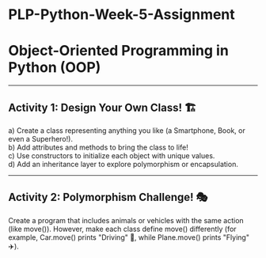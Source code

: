 # PLP-Python-Week-5-Assignment
# Object-Oriented Programming in Python (OOP)
---
## **Activity 1:** Design Your Own Class! 🏗️

a) Create a class representing anything you like (a Smartphone, Book, or even a Superhero!).
<br>
b) Add attributes and methods to bring the class to life!
<br>
c) Use constructors to initialize each object with unique values.
<br>
d) Add an inheritance layer to explore polymorphism or encapsulation.

---

## **Activity 2:** Polymorphism Challenge! 🎭

Create a program that includes animals or vehicles with the same action (like move()). However, make each class define move() differently (for example, Car.move() prints "Driving" 🚗, while Plane.move() prints "Flying" ✈️).

